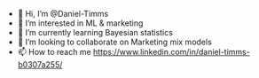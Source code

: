 - 👋 Hi, I’m @Daniel-Timms
- 👀 I’m interested in ML & marketing
- 🌱 I’m currently learning Bayesian statistics
- 💞️ I’m looking to collaborate on Marketing mix models
- 📫 How to reach me https://www.linkedin.com/in/daniel-timms-b0307a255/

<!---
Daniel-Timms/Daniel-Timms is a ✨ special ✨ repository because its `README.md` (this file) appears on your GitHub profile.
You can click the Preview link to take a look at your changes.
--->
